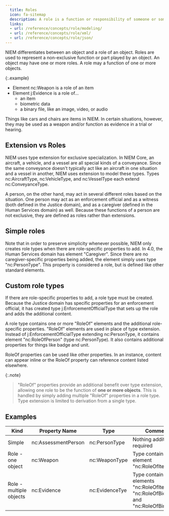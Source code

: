```yaml
---
  title: Roles
  icon: fa-sitemap
  description: A role is a function or responsibility of someone or something.
  links:
  - url: /reference/concepts/role/modeling/
  - url: /reference/concepts/role/xml/
  - url: /reference/concepts/role/json/
---
```


NIEM differentiates between an object and a role of an object. Roles are used to represent a non-exclusive function or part played by an object.  An object may have one or more roles.  A role may a function of one or more objects.

{:.example}
- Element nc:Weapon is a role of an item
- Element j:Evidence is a role of...
  - an item
  - biometric data
  - a binary file, like an image, video, or audio

Things like cars and chairs are items in NIEM.  In certain situations, however, they may be used as a weapon and/or function as evidence in a trial or hearing.

<!--more-->

## Extension vs Roles

NIEM uses type extension for exclusive specialization. In NIEM Core, an aircraft, a vehicle, and a vessel are all special kinds of a conveyance.  Since the same conveyance doesn't typically act like an aircraft in one situation and a vessel in another, NIEM uses extension to model these types.  Types nc:AircraftType, nc:VehicleType, and nc:VesselType each extend nc:ConveyanceType.

A person, on the other hand, may act in several different roles based on the situation. One person may act as an enforcement official and as a witness (both defined in the Justice domain), and as a caregiver (defined in the Human Services domain) as well. Because these functions of a person are not exclusive, they are defined as roles rather than extensions.

## Simple roles

Note that in order to preserve simplicity whenever possible, NIEM only creates role types when there are role-specific properties to add.  In 4.0, the Human Services domain has element "Caregiver".  Since there are no caregiver-specific properties being added, the element simply uses type "nc:PersonType".  This property is considered a role, but is defined like other standard elements.

## Custom role types

If there are role-specific properties to add, a role type must be created.  Because the Justice domain has specific properties for an enforcement official, it has created type j:EnforcementOfficialType that sets up the role and adds the additional content.

A role type contains one or more "RoleOf" elements and the additional role-specific properties.  "RoleOf" elements are used in place of type extension.  Instead of j:EnforcementOfficialType extending nc:PersonType, it contains element "nc:RoleOfPerson" (type nc:PersonType).  It also contains additional properties for things like badge and unit.

RoleOf properties can be used like other properties.  In an instance, content can appear inline or the RoleOf property can reference content listed elsewhere.

{:.note}
> "RoleOf" properties provide an additional benefit over type extension, allowing one role to be the function of **one or more objects**.  This is handled by simply adding multiple "RoleOf" properties in a role type.  Type extension is limited to derivation from a single type.

## Examples

| Kind | Property Name | Type | Comments |
| ---- | ------------- | ---- | -------- |
| Simple | nc:AssessmentPerson | nc:PersonType | Nothing additional required |
| Role - one object | nc:Weapon | nc:WeaponType | Type contains element "nc:RoleOfItem" |
| Role - multiple objects | nc:Evidence | nc:EvidenceTye | Type contains elements "nc:RoleOfItem", "nc:RoleOfBiometric", and "nc:RoleOfBinary" |
